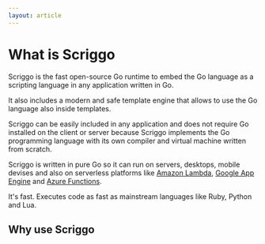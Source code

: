 ```yaml
---
layout: article
---
```

# What is Scriggo

Scriggo is the fast open-source Go runtime to embed the Go language as a scripting language in any application written in Go.

It also includes a modern and safe template engine that allows to use the Go language also inside templates.  
 
Scriggo can be easily included in any application and does not require Go installed on the client or server because
Scriggo implements the Go programming language with its own compiler and virtual machine written from scratch.

Scriggo is written in pure Go so it can run on servers, desktops, mobile devises and also on serverless platforms
like <a href="https://aws.amazon.com/lambda/">Amazon Lambda</a>,
<a href="https://cloud.google.com/appengine/">Google App Engine</a> and
<a href="https://azure.microsoft.com/services/functions/">Azure Functions</a>.

It's fast. Executes code as fast as mainstream languages like Ruby, Python and Lua. 

## Why use Scriggo